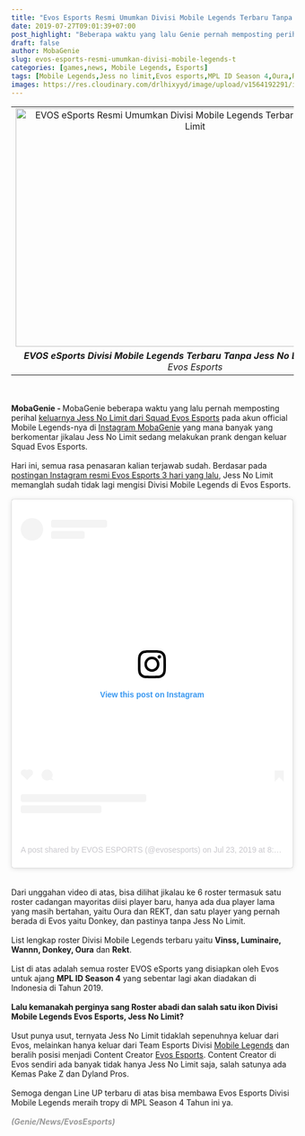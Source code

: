 ```yaml
---
title: "Evos Esports Resmi Umumkan Divisi Mobile Legends Terbaru Tanpa Jess No Limit"
date: 2019-07-27T09:01:39+07:00
post_highlight: "Beberapa waktu yang lalu Genie pernah memposting perihal keluarnya Jess No Limit dari Squad Evos Esports dan banyak yang berkomentar jikalau Jess No Limit sedang melakukan prank. Hari ini, semua rasa penasaran kalian terjawab sudah."
draft: false
author: MobaGenie
slug: evos-esports-resmi-umumkan-divisi-mobile-legends-t
categories: [games,news, Mobile Legends, Esports]
tags: [Mobile Legends,Jess no limit,Evos esports,MPL ID Season 4,Oura,REKT,Donkey, Esports]
images: https://res.cloudinary.com/drlhixyyd/image/upload/v1564192291/img/mobagenie/evos.jpg
---
```


<table align="center" cellpadding="0" cellspacing="0" class="tr-caption-container" style="margin-left: auto; margin-right: auto; text-align: center;"><tbody>
<tr><td style="text-align: center;"><a href="https://res.cloudinary.com/drlhixyyd/image/upload/v1564192291/img/mobagenie/evos.jpg"   style="margin-left: auto; margin-right: auto;"><img alt="EVOS eSports Resmi Umumkan Divisi Mobile Legends Terbaru Tanpa Jess No Limit"    height="424" src="https://res.cloudinary.com/drlhixyyd/image/upload/v1564192291/img/mobagenie/evos.jpg" title="EVOS eSports Resmi Umumkan Divisi Mobile Legends Terbaru Tanpa Jess No Limit" width="640" /></a></td></tr>
<tr><td class="tr-caption" style="text-align: center;"><i><b>EVOS eSports Divisi Mobile Legends Terbaru Tanpa Jess No Limit </b>/ pict via YT Evos Esports</i></td></tr>
</tbody></table>
<br />
<br />
<b>MobaGenie - </b>MobaGenie beberapa waktu yang lalu pernah memposting perihal <a href="https://www.instagram.com/p/BzaSE4CggaD/" rel="nofollow" target="_blank">keluarnya Jess No Limit dari Squad Evos Esports</a> pada akun official Mobile Legends-nya di <a href="https://www.instagram.com/p/BzaSE4CggaD/" rel="nofollow" target="_blank">Instagram MobaGenie</a> yang mana banyak yang berkomentar jikalau Jess No Limit sedang melakukan prank dengan keluar Squad Evos Esports.<br />
<br />
<div style="text-align: left;">
Hari ini, semua rasa penasaran kalian terjawab sudah. Berdasar pada <a href="https://www.instagram.com/p/B0Q9Xpxhb5B/" rel="nofollow" target="_blank">postingan Instagram resmi Evos Esports 3 hari yang lalu</a>, Jess No Limit memanglah sudah tidak lagi mengisi Divisi Mobile Legends di Evos Esports.</div>
<div style="text-align: center;">
<br /></div>
<blockquote class="instagram-media" data-instgrm-permalink="https://www.instagram.com/p/B0Q9Xpxhb5B/" data-instgrm-version="12" style="background: #fff; border-radius: 3px; border: 0; box-shadow: 0 0 1px 0 rgba(0 , 0 , 0 , 0.5) , 0 1px 10px 0 rgba(0 , 0 , 0 , 0.15); margin: 1px; max-width: 540px; min-width: 326px; padding: 0; width: 99.375%;">
<div style="padding: 16px;">
<a href="https://www.instagram.com/p/B0Q9Xpxhb5B/" style="background: #FFFFFF; line-height: 0; padding: 0 0; text-align: center; text-decoration: none; width: 100%;" target="_blank"> </a><br />
<div style="align-items: center; display: flex; flex-direction: row;">
<div style="background-color: #f4f4f4; border-radius: 50%; height: 40px; margin-right: 14px; text-align: center; width: 40px;">
</div>
<div style="display: flex; flex-direction: column; flex-grow: 1; justify-content: center;">
<div style="background-color: #f4f4f4; border-radius: 4px; height: 14px; margin-bottom: 6px; text-align: center; width: 100px;">
</div>
<div style="background-color: #f4f4f4; border-radius: 4px; height: 14px; text-align: center; width: 60px;">
</div>
</div>
</div>
<div style="padding: 19% 0px; text-align: center;">
</div>
<a href="https://www.instagram.com/p/B0Q9Xpxhb5B/" style="background: #FFFFFF; line-height: 0; padding: 0 0; text-align: center; text-decoration: none; width: 100%;" target="_blank"> </a><br />
<div style="display: block; height: 50px; margin: 0 auto 12px; width: 50px;">
<a href="https://www.instagram.com/p/B0Q9Xpxhb5B/" style="background: #FFFFFF; line-height: 0; padding: 0 0; text-align: center; text-decoration: none; width: 100%;" target="_blank"><svg height="50px" version="1.1" viewbox="0 0 60 60" width="50px" xmlns:xlink="https://www.w3.org/1999/xlink" xmlns="https://www.w3.org/2000/svg"><g fill-rule="evenodd" fill="none" stroke-width="1" stroke="none"><g fill="#000000" transform="translate(-511.000000, -20.000000)"><g><path d="M556.869,30.41 C554.814,30.41 553.148,32.076 553.148,34.131 C553.148,36.186 554.814,37.852 556.869,37.852 C558.924,37.852 560.59,36.186 560.59,34.131 C560.59,32.076 558.924,30.41 556.869,30.41 M541,60.657 C535.114,60.657 530.342,55.887 530.342,50 C530.342,44.114 535.114,39.342 541,39.342 C546.887,39.342 551.658,44.114 551.658,50 C551.658,55.887 546.887,60.657 541,60.657 M541,33.886 C532.1,33.886 524.886,41.1 524.886,50 C524.886,58.899 532.1,66.113 541,66.113 C549.9,66.113 557.115,58.899 557.115,50 C557.115,41.1 549.9,33.886 541,33.886 M565.378,62.101 C565.244,65.022 564.756,66.606 564.346,67.663 C563.803,69.06 563.154,70.057 562.106,71.106 C561.058,72.155 560.06,72.803 558.662,73.347 C557.607,73.757 556.021,74.244 553.102,74.378 C549.944,74.521 548.997,74.552 541,74.552 C533.003,74.552 532.056,74.521 528.898,74.378 C525.979,74.244 524.393,73.757 523.338,73.347 C521.94,72.803 520.942,72.155 519.894,71.106 C518.846,70.057 518.197,69.06 517.654,67.663 C517.244,66.606 516.755,65.022 516.623,62.101 C516.479,58.943 516.448,57.996 516.448,50 C516.448,42.003 516.479,41.056 516.623,37.899 C516.755,34.978 517.244,33.391 517.654,32.338 C518.197,30.938 518.846,29.942 519.894,28.894 C520.942,27.846 521.94,27.196 523.338,26.654 C524.393,26.244 525.979,25.756 528.898,25.623 C532.057,25.479 533.004,25.448 541,25.448 C548.997,25.448 549.943,25.479 553.102,25.623 C556.021,25.756 557.607,26.244 558.662,26.654 C560.06,27.196 561.058,27.846 562.106,28.894 C563.154,29.942 563.803,30.938 564.346,32.338 C564.756,33.391 565.244,34.978 565.378,37.899 C565.522,41.056 565.552,42.003 565.552,50 C565.552,57.996 565.522,58.943 565.378,62.101 M570.82,37.631 C570.674,34.438 570.167,32.258 569.425,30.349 C568.659,28.377 567.633,26.702 565.965,25.035 C564.297,23.368 562.623,22.342 560.652,21.575 C558.743,20.834 556.562,20.326 553.369,20.18 C550.169,20.033 549.148,20 541,20 C532.853,20 531.831,20.033 528.631,20.18 C525.438,20.326 523.257,20.834 521.349,21.575 C519.376,22.342 517.703,23.368 516.035,25.035 C514.368,26.702 513.342,28.377 512.574,30.349 C511.834,32.258 511.326,34.438 511.181,37.631 C511.035,40.831 511,41.851 511,50 C511,58.147 511.035,59.17 511.181,62.369 C511.326,65.562 511.834,67.743 512.574,69.651 C513.342,71.625 514.368,73.296 516.035,74.965 C517.703,76.634 519.376,77.658 521.349,78.425 C523.257,79.167 525.438,79.673 528.631,79.82 C531.831,79.965 532.853,80.001 541,80.001 C549.148,80.001 550.169,79.965 553.369,79.82 C556.562,79.673 558.743,79.167 560.652,78.425 C562.623,77.658 564.297,76.634 565.965,74.965 C567.633,73.296 568.659,71.625 569.425,69.651 C570.167,67.743 570.674,65.562 570.82,62.369 C570.966,59.17 571,58.147 571,50 C571,41.851 570.966,40.831 570.82,37.631"></path></g></g></g></svg></a></div>
<a href="https://www.instagram.com/p/B0Q9Xpxhb5B/" style="background: #FFFFFF; line-height: 0; padding: 0 0; text-align: center; text-decoration: none; width: 100%;" target="_blank">
<div style="padding-top: 8px;">
<div style="color: #3897f0; font-family: Arial,sans-serif; font-size: 14px; font-style: normal; font-weight: 550; line-height: 18px;">
View this post on Instagram</div>
</div>
<div style="padding: 12.5% 0;">
</div>
<div style="align-items: center; display: flex; flex-direction: row; margin-bottom: 14px;">
<div>
<div style="background-color: #f4f4f4; border-radius: 50%; height: 12.5px; transform: translatex(0px) translatey(7px); width: 12.5px;">
</div>
<div style="background-color: #f4f4f4; height: 12.5px; margin-left: 2px; margin-right: 14px; transform: rotate(-45deg) translatex(3px) translatey(1px); width: 12.5px;">
</div>
<div style="background-color: #f4f4f4; border-radius: 50%; height: 12.5px; transform: translatex(9px) translatey(-18px); width: 12.5px;">
</div>
</div>
<div style="margin-left: 8px;">
<div style="background-color: #f4f4f4; border-radius: 50%; flex-grow: 0; height: 20px; width: 20px;">
</div>
<div style="border-bottom: 2px solid transparent; border-left: 6px solid #f4f4f4; border-top: 2px solid transparent; height: 0; transform: translatex(16px) translatey(-4px) rotate(30deg); width: 0;">
</div>
</div>
<div style="margin-left: auto;">
<div style="border-right: 8px solid transparent; border-top: 8px solid #f4f4f4; transform: translatey(16px); width: 0px;">
</div>
<div style="background-color: #f4f4f4; height: 12px; transform: translatey(-4px); width: 16px;">
</div>
<div style="border-left: 8px solid transparent; border-top: 8px solid #f4f4f4; height: 0; transform: translatey(-4px) translatex(8px); width: 0;">
</div>
</div>
</div>
<div style="display: flex; flex-direction: column; flex-grow: 1; justify-content: center; margin-bottom: 24px;">
<div style="background-color: #f4f4f4; border-radius: 4px; flex-grow: 0; height: 14px; margin-bottom: 6px; width: 224px;">
</div>
<div style="background-color: #f4f4f4; border-radius: 4px; flex-grow: 0; height: 14px; width: 144px;">
</div>
</div>
</a><br />
<div style="color: #c9c8cd; font-family: Arial,sans-serif; font-size: 14px; line-height: 17px; margin-bottom: 0; margin-top: 8px; overflow: hidden; padding: 8px 0 7px; text-align: center; text-overflow: ellipsis; white-space: nowrap;">
<a href="https://www.instagram.com/p/B0Q9Xpxhb5B/" style="color: #c9c8cd; font-family: Arial,sans-serif; font-size: 14px; font-style: normal; font-weight: normal; line-height: 17px; text-decoration: none;" target="_blank">A post shared by EVOS ESPORTS (@evosesports)</a> on <time datetime="2019-07-23T15:53:19+00:00" style="font-family: Arial,sans-serif; font-size: 14px; line-height: 17px;">Jul 23, 2019 at 8:53am PDT</time></div>
</div>
</blockquote>
<script async="" src="//www.instagram.com/embed.js"></script>

<br />
<div style="text-align: center;">
<br /></div>
<div style="text-align: left;">
Dari unggahan video di atas, bisa dilihat jikalau ke 6 roster termasuk satu roster cadangan mayoritas diisi player baru, hanya ada dua player lama yang masih bertahan, yaitu Oura dan REKT, dan satu player yang pernah berada di Evos yaitu Donkey, dan pastinya tanpa Jess No Limit.</div>
<br />
List lengkap roster Divisi Mobile Legends terbaru yaitu <b>Vinss, Luminaire, Wannn, Donkey, Oura</b> dan <b>Rekt</b>.<br />
<br />
List di atas adalah semua roster EVOS eSports yang disiapkan oleh Evos untuk ajang <b>MPL ID Season 4</b> yang sebentar lagi akan diadakan di Indonesia di Tahun 2019.<br />
<br />
<b>Lalu kemanakah perginya sang Roster abadi dan salah satu ikon Divisi Mobile Legends Evos Esports, Jess No Limit?</b><br />
<br />
Usut punya usut, ternyata Jess No Limit tidaklah sepenuhnya keluar dari Evos, melainkan hanya keluar dari Team Esports Divisi <a href="/tags/pubg-mobile">Mobile Legends</a> dan beralih posisi menjadi Content Creator <a href="/tags/evos-esports">Evos Esports</a>. Content Creator di Evos sendiri ada banyak tidak hanya Jess No Limit saja, salah satunya ada Kemas Pake Z dan Dyland Pros.<br />
<br />
Semoga dengan Line UP terbaru di atas bisa membawa Evos Esports Divisi Mobile Legends meraih tropy di MPL Season 4 Tahun ini ya.<br />
<br />
<i><b><span style="color: #999999;">(Genie/News/EvosEsports)</span></b></i><br />
<br />